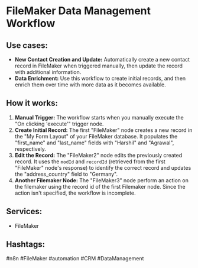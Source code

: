 # FileMaker Data Management Workflow

## Use cases:

- **New Contact Creation and Update:** Automatically create a new contact record in FileMaker when triggered manually, then update the record with additional information.
- **Data Enrichment:** Use this workflow to create initial records, and then enrich them over time with more data as it becomes available.

## How it works:

1.  **Manual Trigger:** The workflow starts when you manually execute the "On clicking 'execute'" trigger node.
2.  **Create Initial Record:** The first "FileMaker" node creates a new record in the "My Form Layout" of your FileMaker database. It populates the "first\_name" and "last\_name" fields with "Harshil" and "Agrawal", respectively.
3.  **Edit the Record:** The "FileMaker2" node edits the previously created record. It uses the `modId` and `recordId` (retrieved from the first "FileMaker" node's response) to identify the correct record and updates the "address\_country" field to "Germany".
4.  **Another Filemaker Node:** The "FileMaker3" node perform an action on the filemaker using the record id of the first Filemaker node. Since the action isn't specified, the workflow is incomplete.

## Services:

-   FileMaker

## Hashtags:

#n8n #FileMaker #automation #CRM #DataManagement
